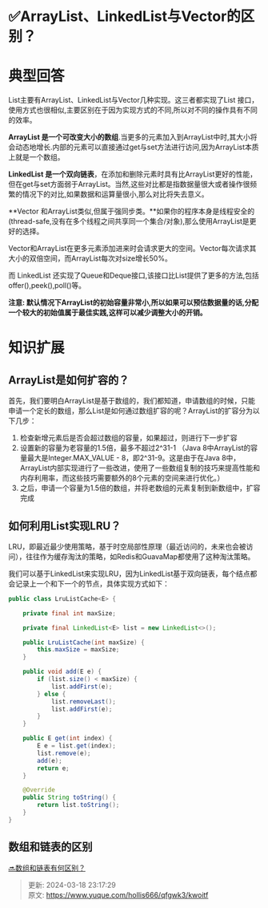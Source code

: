 # ✅ArrayList、LinkedList与Vector的区别？

# 典型回答
List主要有ArrayList、LinkedList与Vector几种实现。这三者都实现了List 接口，使用方式也很相似,主要区别在于因为实现方式的不同,所以对不同的操作具有不同的效率。



**ArrayList 是一个可改变大小的数组**.当更多的元素加入到ArrayList中时,其大小将会动态地增长.内部的元素可以直接通过get与set方法进行访问,因为ArrayList本质上就是一个数组。



**LinkedList 是一个双向链表**，在添加和删除元素时具有比ArrayList更好的性能，但在get与set方面弱于ArrayList。当然,这些对比都是指数据量很大或者操作很频繁的情况下的对比,如果数据和运算量很小,那么对比将失去意义。



**Vector 和ArrayList类似,但属于强同步类。**如果你的程序本身是线程安全的(thread-safe,没有在多个线程之间共享同一个集合/对象),那么使用ArrayList是更好的选择。



Vector和ArrayList在更多元素添加进来时会请求更大的空间。Vector每次请求其大小的双倍空间，而ArrayList每次对size增长50%。



而 LinkedList 还实现了Queue和Deque接口,该接口比List提供了更多的方法,包括offer(),peek(),poll()等。



**注意: 默认情况下ArrayList的初始容量非常小,所以如果可以预估数据量的话,分配一个较大的初始值属于最佳实践,这样可以减少调整大小的开销。**

# 知识扩展
## ArrayList是如何扩容的？
首先，我们要明白ArrayList是基于数组的，我们都知道，申请数组的时候，只能申请一个定长的数组，那么List是如何通过数组扩容的呢？ArrayList的扩容分为以下几步：

1. 检查新增元素后是否会超过数组的容量，如果超过，则进行下一步扩容
2. 设置新的容量为老容量的1.5倍，最多不超过2^31-1 （Java 8中ArrayList的容量最大是Integer.MAX_VALUE - 8，即2^31-9。这是由于在Java 8中，ArrayList内部实现进行了一些改进，使用了一些数组复制的技巧来提高性能和内存利用率，而这些技巧需要额外的8个元素的空间来进行优化。）
3. 之后，申请一个容量为1.5倍的数组，并将老数组的元素复制到新数组中，扩容完成

## 如何利用List实现LRU？
LRU，即最近最少使用策略，基于时空局部性原理（最近访问的，未来也会被访问），往往作为缓存淘汰的策略，如Redis和GuavaMap都使用了这种淘汰策略。

我们可以基于LinkedList来实现LRU，因为LinkedList基于双向链表，每个结点都会记录上一个和下一个的节点，具体实现方式如下：

```java
public class LruListCache<E> {

    private final int maxSize;

    private final LinkedList<E> list = new LinkedList<>();

    public LruListCache(int maxSize) {
        this.maxSize = maxSize;
    }

    public void add(E e) {
        if (list.size() < maxSize) {
            list.addFirst(e);
        } else {
            list.removeLast();
            list.addFirst(e);
        }
    }

    public E get(int index) {
        E e = list.get(index);
        list.remove(e);
        add(e);
        return e;
    }

    @Override
    public String toString() {
        return list.toString();
    }
}

```

## 数组和链表的区别
[🔜数组和链表有何区别？](https://www.yuque.com/hollis666/qfgwk3/feley4pfqbz6pkr0)



> 更新: 2024-03-18 23:17:29  
> 原文: <https://www.yuque.com/hollis666/qfgwk3/kwoitf>